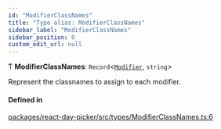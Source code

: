 ```yaml
---
id: "ModifierClassNames"
title: "Type alias: ModifierClassNames"
sidebar_label: "ModifierClassNames"
sidebar_position: 0
custom_edit_url: null
---
```


Ƭ **ModifierClassNames**: `Record`<[`Modifier`](Modifier), `string`\>

Represent the classnames to assign to each modifier.

#### Defined in

[packages/react-day-picker/src/types/ModifierClassNames.ts:6](https://github.com/gpbl/react-day-picker/blob/0df406c0/packages/react-day-picker/src/types/ModifierClassNames.ts#L6)
